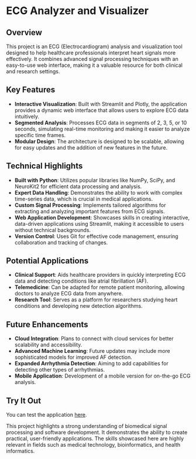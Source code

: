 # ECG Analyzer and Visualizer

## Overview
This project is an ECG (Electrocardiogram) analysis and visualization tool designed to help healthcare professionals interpret heart signals more effectively. It combines advanced signal processing techniques with an easy-to-use web interface, making it a valuable resource for both clinical and research settings.

## Key Features

- **Interactive Visualization**: Built with Streamlit and Plotly, the application provides a dynamic web interface that allows users to explore ECG data intuitively.
- **Segmented Analysis**: Processes ECG data in segments of 2, 3, 5, or 10 seconds, simulating real-time monitoring and making it easier to analyze specific time frames.
- **Modular Design**: The architecture is designed to be scalable, allowing for easy updates and the addition of new features in the future.

## Technical Highlights
- **Built with Python**: Utilizes popular libraries like NumPy, SciPy, and NeuroKit2 for efficient data processing and analysis.
- **Expert Data Handling**: Demonstrates the ability to work with complex time-series data, which is crucial in medical applications.
- **Custom Signal Processing**: Implements tailored algorithms for extracting and analyzing important features from ECG signals.
- **Web Application Development**: Showcases skills in creating interactive, data-driven applications using Streamlit, making it accessible to users without technical backgrounds.
- **Version Control**: Uses Git for effective code management, ensuring collaboration and tracking of changes.

## Potential Applications
- **Clinical Support**: Aids healthcare providers in quickly interpreting ECG data and detecting conditions like atrial fibrillation (AF).
- **Telemedicine**: Can be adapted for remote patient monitoring, allowing doctors to analyze ECG data from anywhere.
- **Research Tool**: Serves as a platform for researchers studying heart conditions and developing new detection algorithms.

## Future Enhancements
- **Cloud Integration**: Plans to connect with cloud services for better scalability and accessibility.
- **Advanced Machine Learning**: Future updates may include more sophisticated models for improved AF detection.
- **Expanded Arrhythmia Detection**: Aiming to add capabilities for detecting other types of arrhythmias.
- **Mobile Application**: Development of a mobile version for on-the-go ECG analysis.

## Try It Out
You can test the application [here](https://kstsimpleecgwebapp.streamlit.app/).

This project highlights a strong understanding of biomedical signal processing and software development. It demonstrates the ability to create practical, user-friendly applications. The skills showcased here are highly relevant in fields such as medical technology, bioinformatics, and health informatics.
